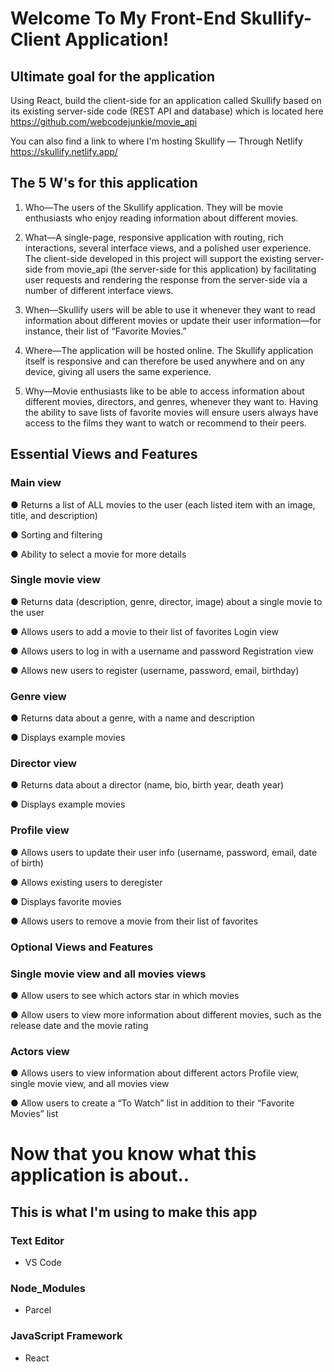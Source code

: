 # Welcome To My Front-End Skullify-Client Application!

## Ultimate goal for the application

Using React, build the client-side for an application called Skullify based on its existing
server-side code (REST API and database) which is located here https://github.com/webcodejunkie/movie_api

You can also find a link to where I'm hosting Skullify — Through Netlify https://skullify.netlify.app/

## The 5 W's for this application

1. Who—The users of the Skullify application. They will be movie enthusiasts who enjoy
reading information about different movies.

2. What—A single-page, responsive application with routing, rich interactions, several
interface views, and a polished user experience. The client-side developed in this
project will support the existing server-side from movie_api (the server-side for this application) by facilitating user
requests and rendering the response from the server-side via a number of different
interface views.

3. When—Skullify users will be able to use it whenever they want to read information about
different movies or update their user information—for instance, their list of “Favorite
Movies.”

4. Where—The application will be hosted online. The Skullify application itself is responsive
and can therefore be used anywhere and on any device, giving all users the same
experience.

5. Why—Movie enthusiasts like to be able to access information about different movies,
directors, and genres, whenever they want to. Having the ability to save lists of favorite
movies will ensure users always have access to the films they want to watch or
recommend to their peers.

## Essential Views and Features
### Main view

● Returns a list of ALL movies to the user (each listed item with an image, title, and
description)

● Sorting and filtering

● Ability to select a movie for more details

### Single movie view
● Returns data (description, genre, director, image) about a single movie to the user

● Allows users to add a movie to their list of favorites
Login view

● Allows users to log in with a username and password
Registration view

● Allows new users to register (username, password, email, birthday)

### Genre view
● Returns data about a genre, with a name and description

● Displays example movies
### Director view

● Returns data about a director (name, bio, birth year, death year)

● Displays example movies

### Profile view
● Allows users to update their user info (username, password, email, date of birth)

● Allows existing users to deregister

● Displays favorite movies

● Allows users to remove a movie from their list of favorites
### Optional Views and Features

### Single movie view and all movies views
● Allow users to see which actors star in which movies

● Allow users to view more information about different movies, such as the release date
and the movie rating

### Actors view
● Allows users to view information about different actors
Profile view, single movie view, and all movies view

● Allow users to create a “To Watch” list in addition to their “Favorite Movies” list

# Now that you know what this application is about..

## This is what I'm using to make this app

### Text Editor
- VS Code

### Node_Modules
- Parcel

### JavaScript Framework
- React

